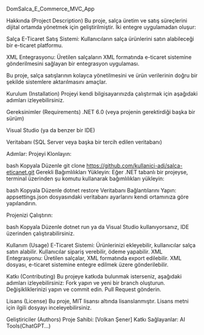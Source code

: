 DomSalca_E_Commerce_MVC_App

Hakkında (Project Description)
Bu proje, salça üretim ve satış süreçlerini dijital ortamda yönetmek için geliştirilmiştir. İki entegre uygulamadan oluşur:

Salça E-Ticaret Satış Sistemi: Kullanıcıların salça ürünlerini satın alabileceği bir e-ticaret platformu.

XML Entegrasyonu: Üretilen salçaların XML formatında e-ticaret sistemine gönderilmesini sağlayan bir entegrasyon uygulaması.

Bu proje, salça satışlarının kolayca yönetilmesini ve ürün verilerinin doğru bir şekilde sistemlere aktarılmasını amaçlar.

Kurulum (Installation)
Projeyi kendi bilgisayarınızda çalıştırmak için aşağıdaki adımları izleyebilirsiniz.

Gereksinimler (Requirements)
.NET 6.0 (veya projenin gerektirdiği başka bir sürüm)

Visual Studio (ya da benzer bir IDE)

Veritabanı (SQL Server veya başka bir tercih edilen veritabanı)

Adımlar:
Projeyi Klonlayın:

bash
Kopyala
Düzenle
git clone https://github.com/kullanici-adi/salca-eticanet.git
Gerekli Bağımlılıkları Yükleyin:
Eğer .NET tabanlı bir projeyse, terminal üzerinden şu komutu kullanarak bağımlılıkları yükleyin:

bash
Kopyala
Düzenle
dotnet restore
Veritabanı Bağlantılarını Yapın:
appsettings.json dosyasındaki veritabanı ayarlarını kendi ortamınıza göre yapılandırın.

Projenizi Çalıştırın:

bash
Kopyala
Düzenle
dotnet run
ya da Visual Studio kullanıyorsanız, IDE üzerinden çalıştırabilirsiniz.

Kullanım (Usage)
E-Ticaret Sistemi:
Ürünlerinizi ekleyebilir, kullanıcılar salça satın alabilir.
Kullanıcılar sipariş verebilir, ödeme yapabilir.
XML Entegrasyonu:
Üretilen salçalar, XML formatında export edilebilir.
XML dosyası, e-ticaret sistemine entegre edilmek üzere gönderilebilir.

Katkı (Contributing)
Bu projeye katkıda bulunmak isterseniz, aşağıdaki adımları izleyebilirsiniz:
Fork yapın ve yeni bir branch oluşturun.
Değişikliklerinizi yapın ve commit edin.
Pull Request gönderin.

Lisans (License)
Bu proje, MIT lisansı altında lisanslanmıştır. Lisans metni için ilgili dosyayı inceleyebilirsiniz.

Geliştiriciler (Authors)
Proje Sahibi: [Volkan Şener]
Katkı Sağlayanlar: AI Tools(ChatGPT...)

